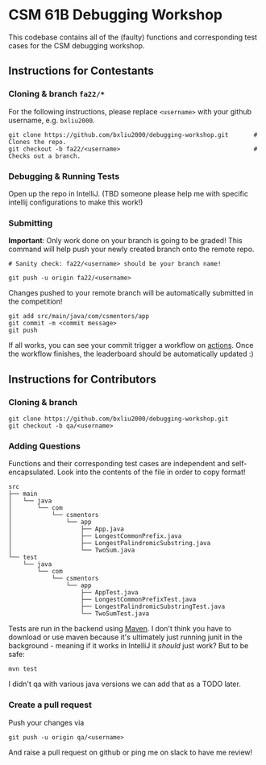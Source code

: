 # CSM 61B Debugging Workshop

This codebase contains all of the (faulty) functions and corresponding test cases for the CSM debugging workshop. 

## Instructions for Contestants

### Cloning & branch `fa22/*`

For the following instructions, please replace `<username>` with your github username, e.g. `bxliu2000`.
```
git clone https://github.com/bxliu2000/debugging-workshop.git       # Clones the repo.
git checkout -b fa22/<username>                                     # Checks out a branch.
```
### Debugging & Running Tests

Open up the repo in IntelliJ. (TBD someone please help me with specific intellij configurations to make this work!)

### Submitting

**Important**: Only work done on your branch is going to be graded! This command will help push your newly created branch onto the remote repo.
```
# Sanity check: fa22/<username> should be your branch name!

git push -u origin fa22/<username>    
```
Changes pushed to your remote branch will be automatically submitted in the competition!
```
git add src/main/java/com/csmentors/app
git commit -m <commit message>
git push
```
If all works, you can see your commit trigger a workflow on [actions](https://github.com/bxliu2000/debugging-workshop/actions).
Once the workflow finishes, the leaderboard should be automatically updated :)

## Instructions for Contributors

### Cloning & branch

```
git clone https://github.com/bxliu2000/debugging-workshop.git
git checkout -b qa/<username>
```

### Adding Questions

Functions and their corresponding test cases are independent and self-encapsulated. Look into the contents of the file in order to copy format!
```
src
├── main
│   └── java
│       └── com
│           └── csmentors
│               └── app
│                   ├── App.java
│                   ├── LongestCommonPrefix.java
│                   ├── LongestPalindromicSubstring.java
│                   └── TwoSum.java
└── test
    └── java
        └── com
            └── csmentors
                └── app
                    ├── AppTest.java
                    ├── LongestCommonPrefixTest.java
                    ├── LongestPalindromicSubstringTest.java
                    └── TwoSumTest.java
```
Tests are run in the backend using [Maven](https://maven.apache.org/install.html). I don't think you have to download or use maven because it's ultimately just running junit in the background - meaning if it works in IntelliJ it *should* just work? But to be safe:
```
mvn test
```
I didn't qa with various java versions we can add that as a TODO later. 

### Create a pull request
Push your changes via
```
git push -u origin qa/<username>
```
And raise a pull request on github or ping me on slack to have me review!
